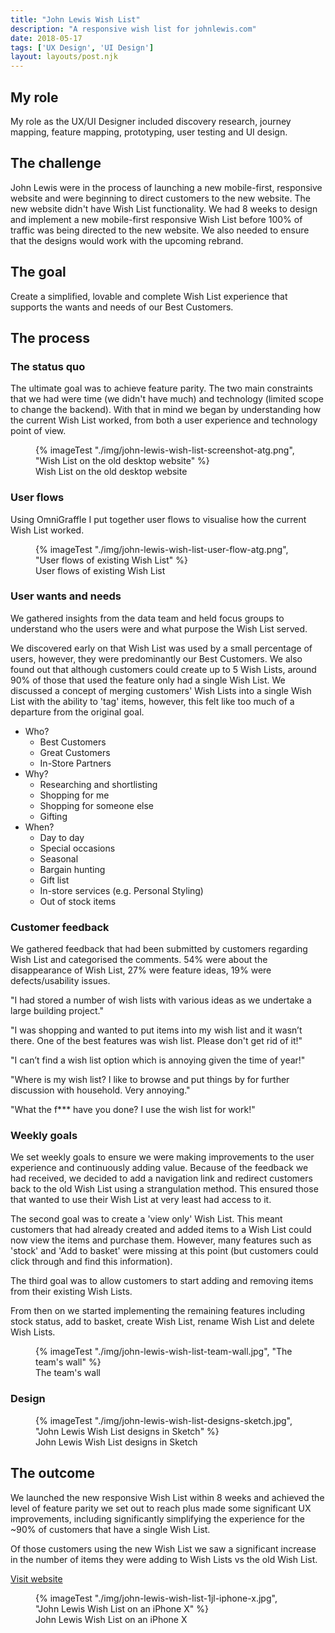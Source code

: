 ```yaml
---
title: "John Lewis Wish List"
description: "A responsive wish list for johnlewis.com"
date: 2018-05-17
tags: ['UX Design', 'UI Design']
layout: layouts/post.njk
---
```

## My role

My role as the UX/UI Designer included discovery research, journey mapping, feature mapping, prototyping, user testing and UI design.

## The challenge

John Lewis were in the process of launching a new mobile-first, responsive website and were beginning to direct customers to the new website. The new website didn't have Wish List functionality. We had 8 weeks to design and implement a new mobile-first responsive Wish List before 100% of traffic was being directed to the new website. We also needed to ensure that the designs would work with the upcoming rebrand.

## The goal

Create a simplified, lovable and complete Wish List experience that supports the wants and needs of our Best Customers.

## The process

### The status quo

The ultimate goal was to achieve feature parity. The two main constraints that we had were time (we didn't have much) and technology (limited scope to change the backend). With that in mind we began by understanding how the current Wish List worked, from both a user experience and technology point of view.

<figure>
{% imageTest "./img/john-lewis-wish-list-screenshot-atg.png", "Wish List on the old desktop website" %}
<figcaption>Wish List on the old desktop website</figcaption>
</figure>

### User flows

Using OmniGraffle I put together user flows to visualise how the current Wish List worked.

<figure>
{% imageTest "./img/john-lewis-wish-list-user-flow-atg.png", "User flows of existing Wish List" %}
<figcaption>User flows of existing Wish List</figcaption>
</figure>

### User wants and needs

We gathered insights from the data team and held focus groups to understand who the users were and what purpose the Wish List served.

We discovered early on that Wish List was used by a small percentage of users, however, they were predominantly our Best Customers. We also found out that although customers could create up to 5 Wish Lists, around 90% of those that used the feature only had a single Wish List. We discussed a concept of merging customers' Wish Lists into a single Wish List with the ability to 'tag' items, however, this felt like too much of a departure from the original goal.

* Who?
  * Best Customers
  * Great Customers
  * In-Store Partners
* Why?
  * Researching and shortlisting
  * Shopping for me
  * Shopping for someone else
  * Gifting
* When?
  * Day to day
  * Special occasions
  * Seasonal
  * Bargain hunting
  * Gift list
  * In-store services (e.g. Personal Styling)
  * Out of stock items

### Customer feedback

We gathered feedback that had been submitted by customers regarding Wish List and categorised the comments. 54% were about the disappearance of Wish List, 27% were feature ideas, 19% were defects/usability issues.

"I had stored a number of wish lists with various ideas as we undertake a large building project."

"I was shopping and wanted to put items into my wish list and it wasn’t there. One of the best features was wish list. Please don't get rid of it!"

"I can’t find a wish list option which is annoying given the time of year!"

"Where is my wish list? I like to browse and put things by for further discussion with household. Very annoying."

"What the f*** have you done? I use the wish list for work!"

### Weekly goals

We set weekly goals to ensure we were making improvements to the user experience and continuously adding value. Because of the feedback we had received, we decided to add a navigation link and redirect customers back to the old Wish List using a strangulation method. This ensured those that wanted to use their Wish List at very least had access to it.

The second goal was to create a 'view only' Wish List. This meant customers that had already created and added items to a Wish List could now view the items and purchase them. However, many features such as 'stock' and 'Add to basket' were missing at this point (but customers could click through and find this information).

The third goal was to allow customers to start adding and removing items from their existing Wish Lists.

From then on we started implementing the remaining features including stock status, add to basket, create Wish List, rename Wish List and delete Wish Lists.

<figure>
{% imageTest "./img/john-lewis-wish-list-team-wall.jpg", "The team's wall" %}
<figcaption>The team's wall</figcaption>
</figure>

### Design

<figure>
{% imageTest "./img/john-lewis-wish-list-designs-sketch.jpg", "John Lewis Wish List designs in Sketch" %}
<figcaption>John Lewis Wish List designs in Sketch</figcaption>
</figure>

## The outcome

We launched the new responsive Wish List within 8 weeks and achieved the level of feature parity we set out to reach plus made some significant UX improvements, including significantly simplifying the experience for the ~90% of customers that have a single Wish List.

Of those customers using the new Wish List we saw a significant increase in the number of items they were adding to Wish Lists vs the old Wish List.

<a href="//account.johnlewis.com/wish-list">Visit website</a>

<figure>
{% imageTest "./img/john-lewis-wish-list-1jl-iphone-x.jpg", "John Lewis Wish List on an iPhone X" %}
<figcaption>John Lewis Wish List on an iPhone X</figcaption>
</figure>

